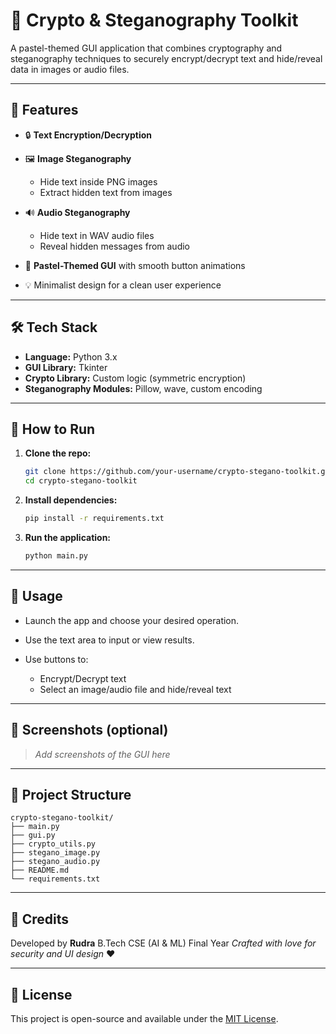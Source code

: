 # 🔐 Crypto & Steganography Toolkit

A pastel-themed GUI application that combines cryptography and steganography techniques to securely encrypt/decrypt text and hide/reveal data in images or audio files.

---

## 🌟 Features

* 🔒 **Text Encryption/Decryption**
* 🖼️ **Image Steganography**

  * Hide text inside PNG images
  * Extract hidden text from images
* 🔊 **Audio Steganography**

  * Hide text in WAV audio files
  * Reveal hidden messages from audio
* 🎨 **Pastel-Themed GUI** with smooth button animations
* 💡 Minimalist design for a clean user experience

---

## 🛠️ Tech Stack

* **Language:** Python 3.x
* **GUI Library:** Tkinter
* **Crypto Library:** Custom logic (symmetric encryption)
* **Steganography Modules:** Pillow, wave, custom encoding

---

## 🚀 How to Run

1. **Clone the repo:**

   ```bash
   git clone https://github.com/your-username/crypto-stegano-toolkit.git
   cd crypto-stegano-toolkit
   ```

2. **Install dependencies:**

   ```bash
   pip install -r requirements.txt
   ```

3. **Run the application:**

   ```bash
   python main.py
   ```

---

## 🧪 Usage

* Launch the app and choose your desired operation.
* Use the text area to input or view results.
* Use buttons to:

  * Encrypt/Decrypt text
  * Select an image/audio file and hide/reveal text

---

## 📸 Screenshots (optional)

> *Add screenshots of the GUI here*

---

## 📁 Project Structure

```
crypto-stegano-toolkit/
├── main.py
├── gui.py
├── crypto_utils.py
├── stegano_image.py
├── stegano_audio.py
├── README.md
└── requirements.txt
```

---

## 🙌 Credits

Developed by **Rudra**
B.Tech CSE (AI & ML) Final Year
*Crafted with love for security and UI design* ❤️

---

## 📄 License

This project is open-source and available under the [MIT License](LICENSE).
